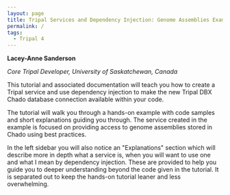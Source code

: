 ```yaml
---
layout: page
title: Tripal Services and Dependency Injection: Genome Assemblies Example
permalink: /
tags:
  - Tripal 4
---
```


**Lacey-Anne Sanderson**

*Core Tripal Developer, University of Saskatchewan, Canada*

This tutorial and associated documentation will teach you how to create a Tripal service and use dependency injection to make the new Tripal DBX Chado database connection available within your code.

The tutorial will walk you through a hands-on example with code samples and short explanations guiding you through. The service created in the example is focused on providing access to genome assemblies stored in Chado using best practices.

In the left sidebar you will also notice an "Explanations" section which will describe more in depth what a service is, when you will want to use one and what I mean by dependency injection. These are provided to help you guide you to deeper understanding beyond the code given in the tutorial. It is separated out to keep the hands-on tutorial leaner and less overwhelming.
